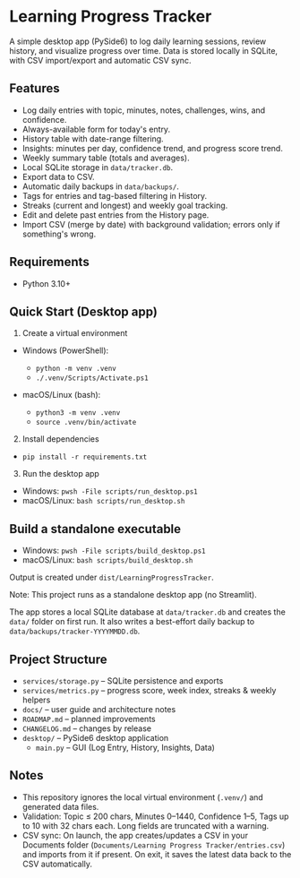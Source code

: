 # Learning Progress Tracker

A simple desktop app (PySide6) to log daily learning sessions, review history, and visualize progress over time. Data is stored locally in SQLite, with CSV import/export and automatic CSV sync.

## Features
- Log daily entries with topic, minutes, notes, challenges, wins, and confidence.
- Always-available form for today's entry.
- History table with date-range filtering.
- Insights: minutes per day, confidence trend, and progress score trend.
- Weekly summary table (totals and averages).
- Local SQLite storage in `data/tracker.db`.
 - Export data to CSV.
- Automatic daily backups in `data/backups/`.
- Tags for entries and tag-based filtering in History.
- Streaks (current and longest) and weekly goal tracking.
- Edit and delete past entries from the History page.
- Import CSV (merge by date) with background validation; errors only if something's wrong.

## Requirements
- Python 3.10+

## Quick Start (Desktop app)

1) Create a virtual environment

- Windows (PowerShell):
  - `python -m venv .venv`
  - `./.venv/Scripts/Activate.ps1`

- macOS/Linux (bash):
  - `python3 -m venv .venv`
  - `source .venv/bin/activate`

2) Install dependencies

- `pip install -r requirements.txt`

3) Run the desktop app

- Windows: `pwsh -File scripts/run_desktop.ps1`
- macOS/Linux: `bash scripts/run_desktop.sh`

## Build a standalone executable

- Windows: `pwsh -File scripts/build_desktop.ps1`
- macOS/Linux: `bash scripts/build_desktop.sh`

Output is created under `dist/LearningProgressTracker`.

Note: This project runs as a standalone desktop app (no Streamlit).

The app stores a local SQLite database at `data/tracker.db` and creates the `data/` folder on first run.
It also writes a best-effort daily backup to `data/backups/tracker-YYYYMMDD.db`.

## Project Structure

- `services/storage.py` – SQLite persistence and exports
- `services/metrics.py` – progress score, week index, streaks & weekly helpers
- `docs/` – user guide and architecture notes
- `ROADMAP.md` – planned improvements
- `CHANGELOG.md` – changes by release
- `desktop/` – PySide6 desktop application
  - `main.py` – GUI (Log Entry, History, Insights, Data)

## Notes
- This repository ignores the local virtual environment (`.venv/`) and generated data files.
- Validation: Topic ≤ 200 chars, Minutes 0–1440, Confidence 1–5, Tags up to 10 with 32 chars each. Long fields are truncated with a warning.
- CSV sync: On launch, the app creates/updates a CSV in your Documents folder (`Documents/Learning Progress Tracker/entries.csv`) and imports from it if present. On exit, it saves the latest data back to the CSV automatically.

